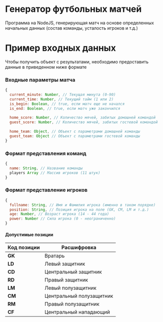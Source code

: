 # Генератор футбольных матчей

Программа на NodeJS, генерирующая матч на основе определенных начальных данных (состав команды, усталость игроков и т.д.)

# Пример входных данных

Чтобы получить объект с результатами, необходимо предоставить данные в приведенном ниже формате

### Входные параметры матча
```Javascript
{
  current_minute: Number, // Текущая минута (0-90)
  current_time: Number, // Текущий тайм (1 или 2)
  is_begin: Boolean, // true, если матч еще не начался
  is_end: Boolean, // true, если матч уже закончился
  
  home_score: Number, // Количество мячей, забитых домашней командой
  guest_score: Number, // Количество мячей, забитых гостевой командой
  
  home_team: Object, // Объект с параметрами домашней команды
  guest_team: Object // Объект с параметрами гостевой команды 
}
```

### Формат представления команд

```Javascript
{
  name: String, // Название команды
  players Array // Массив игроков (11 штук)
}
```
### Формат представление игроков

```Javascript
{
  fullname: String, // Имя и Фамилия игрока (именно в таком порядке)
  position: String, // Позиция игрока на поле (GK, CM, LM и т.д.)
  age: Number, // Возраст игрока (14 - 44 года)
  power: Number // Сила игрока (0 - неограниченно)
}
```
#### Допустимые позиции
| Код позиции | Расшифровка |
| --- | --- |
| **GK** | Вратарь |
| **LD** | Левый защитник |
| **CD** | Центральный защитник |
| **RD** | Правый защитник |
| **LM** | Левый полузащитник |
| **CM** | Центральный полузащитник |
| **RM** | Правый полузащитник |
| **CF** | Центральный нападающий |
